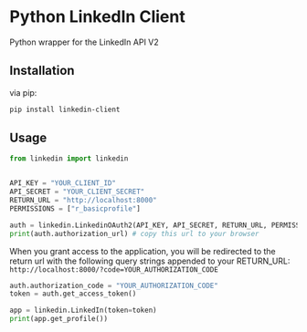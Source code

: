 # Python LinkedIn Client

Python wrapper for the LinkedIn API V2

## Installation

via pip:

```bash
pip install linkedin-client
```


## Usage

```python
from linkedin import linkedin


API_KEY = "YOUR_CLIENT_ID"
API_SECRET = "YOUR_CLIENT_SECRET"
RETURN_URL = "http://localhost:8000"
PERMISSIONS = ["r_basicprofile"]

auth = linkedin.LinkedinOAuth2(API_KEY, API_SECRET, RETURN_URL, PERMISSIONS)
print(auth.authorization_url) # copy this url to your browser
```

When you grant access to the application, you will be redirected to the return url with the following query strings appended to your RETURN_URL:
```http://localhost:8000/?code=YOUR_AUTHORIZATION_CODE```


```python
auth.authorization_code = "YOUR_AUTHORIZATION_CODE"
token = auth.get_access_token()

app = linkedin.LinkedIn(token=token)
print(app.get_profile())
```
